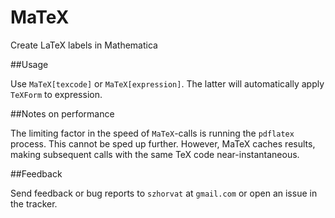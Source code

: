 # MaTeX

Create LaTeX labels in Mathematica

##Usage

Use `MaTeX[texcode]` or `MaTeX[expression]`.  The latter will automatically apply `TeXForm` to expression.

##Notes on performance

The limiting factor in the speed of `MaTeX`-calls is running the `pdflatex` process.  This cannot be sped up further.  However, MaTeX caches results, making subsequent calls with the same TeX code near-instantaneous.

##Feedback

Send feedback or bug reports to `szhorvat` at `gmail.com` or open an issue in the tracker.